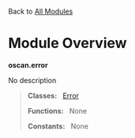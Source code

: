 Back to [All Modules](https://github.com/pyrustic/oscan/blob/master/docs/modules/README.md#readme)

# Module Overview

**oscan.error**
 
No description

> **Classes:** &nbsp; [Error](https://github.com/pyrustic/oscan/blob/master/docs/modules/content/oscan.error/content/classes/Error.md#class-error)
>
> **Functions:** &nbsp; None
>
> **Constants:** &nbsp; None
